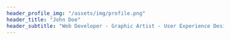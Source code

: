 ```yaml
---
header_profile_img: "/assets/img/profile.png"
header_title: "John Doe"
header_subtitle: "Web Developer - Graphic Artist - User Experience Designer"
---
```

